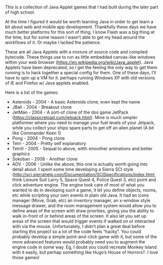 This is a collection of Java Applet games that I had built during the later part of high school. 

At the time I figured it would be worth learning Java in order to get learn a bit about web and mobile app development. Thankfully these days we have much better platforms for this sort of thing. I know Flash was a big thing at the time, but for some reason I wasn’t able to get my head around the workflows of it. Or maybe I lacked the patience. 

These are all Java Applets with a mixture of source code and compiled bytecode. These things use to run as little embedded canvas-like windows within your web browser (https://en.wikipedia.org/wiki/Java_applet). Java Applets have been deprecated, so I get the feeling the only way to get them running is to hack together a special config for them. One of these days, I’ll have to spin up a VM for it. perhaps running Windows XP with old versions of IE and Firefox w/ Java applets enabled.   

Here is a list of the games: 
- Asteroids - 2004 - A basic Asteroids clone, even kept the name
- JBall - 2004 - Breakout clone
- JetMan - 2004 - A sort-of clone of the dos game JetPack (https://classicreload.com/jetpack.html). Mine is much simpler platformer where you need to manage your fuel levels of your Jetpack, while you collect your ships spare parts to get off an alien planet (A bit like Commander Keen 1)
- Pong - 2004 - Pong clone
- Tetri - 2004 - Pretty self explanatory
- TetriII - 2005 - Sequal to above, witth smoother animations and better graphics
- Sokoban - 2008 - Another clone
- ADV - 2006 -  Unlike the above, this one is actually worth going into detail about. I spent some time developing a Sierra SCI style (http://sci.sierrahelp.com/Documentation/SCISpecifications/index.html, think Liesure Suit Larry 5, Space Quest 4, Police Quest 3, etc) point and click adventure engine. The engine took care of most of what you wanted to do in devloping such a game, it let you define objects, rooms, etc while scripting your own events in plain old Java. It had an icons manager (Move, Grab, etc) an inventory manager, an x-window style message drawer, and the room management system would allow you to define areas of the screen with draw priorities, giving you the ability to walk in-front of or behind areas of the screen. It also let you set up areas of the screen that would trigger events if walked on or interacted with via the mouse. Unfortunately, I didn’t plan a great deal before starting this project so a lot of the code feels “hacky”. You could probably develop a simple point-and-click game with it, but some of the more advanced features would probably need you to augment the engine code in some way. Eg, I doubt you could recreate Monkey Island with it easily, but perhap something like Hugo’s House of Horrors?. I love those games!







